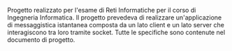 Progetto realizzato per l'esame di Reti Informatiche per il corso di Ingegneria Informatica. 
Il progetto prevedeva di realizzare un'applicazione di messaggistica istantanea composta da un lato client e un lato server che interagiscono tra loro tramite socket.
Tutte le specifiche sono contenute nel documento di progetto.
